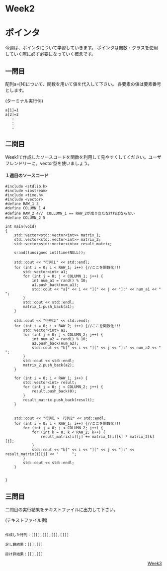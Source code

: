 # Week2
# ポインタ
今週は、ポインタについて学習していきます。
ポインタは関数・クラスを使用していく際に必ず必要になっていく概念です。

## 一問目
配列a=[N]について、関数を用いて値を代入して下さい。
各要素の値は要素番号とします。

(ターミナル実行例)
```
a[1]=1
a[2]=2
   :
   :
   :
```
## 二問目
Week1で作成したソースコードを関数を利用して見やすくしてください。ユーザフレンドリーに。vector型を使いましょう。
####  １週目のソースコード
```
#include <stdlib.h>
#include <iostream>
#include <time.h>
#include <vector>
#define RAW_1 3
#define COLUMN_1 4
#define RAW_2 4//　COLLUMN_1 == RAW_2が成り立たなければならない
#define COLUMN_2 5

int main(void)
{
    std::vector<std::vector<int>> matrix_1;
    std::vector<std::vector<int>> matrix_2;
    std::vector<std::vector<int>> result_matrix;
    
    srand((unsigned int)time(NULL));

    std::cout << "行列１" << std::endl;
    for (int i = 0; i < RAW_1; i++) {//ここを関数化!!!
        std::vector<int> a1;
        for (int j = 0; j < COLUMN_1; j++) {
            int num_a1 = rand() % 10;
            a1.push_back(num_a1);
            std::cout << "a[" << i << "][" << j << "]:" << num_a1 << "      ";
        }
        std::cout << std::endl;
        matrix_1.push_back(a1);
    }

    std::cout << "行列２" << std::endl;
    for (int i = 0; i < RAW_2; i++) {//ここを関数化!!!
        std::vector<int> a2;
        for (int j = 0; j < COLUMN_2; j++) {
            int num_a2 = rand() % 10;
            a2.push_back(num_a2);
            std::cout << "b[" << i << "][" << j << "]:" << num_a2 << "      ";
        }
        std::cout << std::endl;
        matrix_2.push_back(a2);
    }

    for (int i = 0; i < RAW_1; i++) {
        std::vector<int> result;
        for (int j = 0; j < COLUMN_2; j++) {
            result.push_back(0);
        }
        result_matrix.push_back(result);
    }
    

    std::cout << "行列1 ×　行列2" << std::endl;
    for (int i = 0; i < RAW_1; i++) {//ここを関数化!!!
        for (int j = 0; j < COLUMN_2; j++) {
            for (int k = 0; k < RAW_2; k++) {
                result_matrix[i][j] += matrix_1[i][k] * matrix_2[k][j];
            }
            std::cout << "b[" << i << "][" << j << "]:" << result_matrix[i][j] << "      ";
        }
        std::cout << std::endl;
    }


}
```

## 三問目
二問目の実行結果をテキストファイルに出力して下さい。

(テキストファイル例)
```

作成した行列：[[[],[]],[[],[]]]

足し算結果：[[],[]]

掛け算結果：[[],[]]
```
<p align="right"><a href="https://github.com/ERiC-Labo/C_Journal_club/tree/main/Week3">Week3</a></p> 
